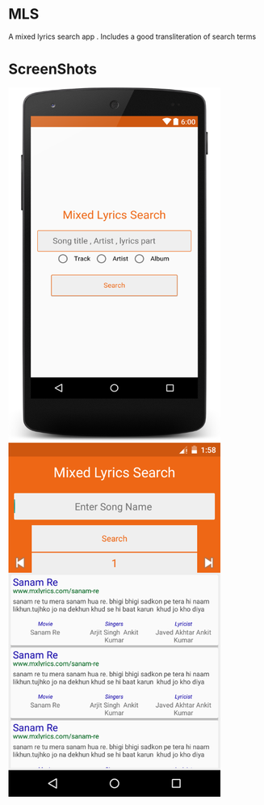 # MLS
A mixed lyrics search app . Includes a good transliteration of search terms

# ScreenShots
<img src="/layout-2016-06-12-082656.png" width="420px" height="700px" alt="Home Page">
<img src="/device-2016-06-16-112811.png" width="420px" height="700px" alt="Search Page">
